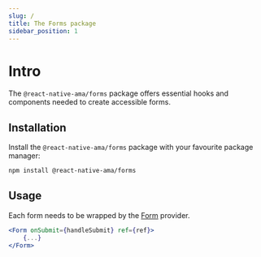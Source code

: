 ```yaml
---
slug: /
title: The Forms package
sidebar_position: 1
---
```


# Intro

The `@react-native-ama/forms` package offers essential hooks and components needed to create accessible forms.

## Installation

Install the `@react-native-ama/forms` package with your favourite package manager:

```bash npm2yarn
npm install @react-native-ama/forms
```

## Usage

Each form needs to be wrapped by the [Form](/forms/form) provider.

```jsx
<Form onSubmit={handleSubmit} ref={ref}>
    {...}
</Form>
```

